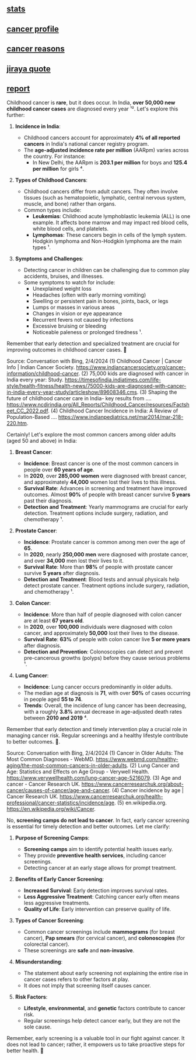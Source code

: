 [stats](https://www.ncbi.nlm.nih.gov/pmc/articles/PMC10231735/)
---
[cancer profile](https://cdn.who.int/media/docs/default-source/country-profiles/cancer/ind-2020.pdf?sfvrsn=b14a5ede_2&download=true)
---
[cancer reasons](https://www.msn.com/en-in/news/other/cancer-incidence-among-young-people-what-s-behind-the-increase/ar-BB1kwFoK)
---
[jiraya quote](https://animemotivation.com/wp-content/uploads/2019/08/Jiraiya-quotes-naruto.jpg)
---
[report](https://www.ncdirindia.org/All_Reports/Report_2020/default.aspx)
---
Childhood cancer is **rare**, but it does occur. In India, **over 50,000 new childhood cancer cases** are diagnosed every year ¹². Let's explore this further:

1. **Incidence in India**:
   - Childhood cancers account for approximately **4% of all reported cancers** in India's national cancer registry program.
   - The **age-adjusted incidence rate per million** (AARpm) varies across the country. For instance:
     - In New Delhi, the AARpm is **203.1 per million** for boys and **125.4 per million** for girls ⁴.

2. **Types of Childhood Cancers**:
   - Childhood cancers differ from adult cancers. They often involve tissues (such as hematopoietic, lymphatic, central nervous system, muscle, and bone) rather than organs.
   - Common types include:
     - **Leukemias**: Childhood acute lymphoblastic leukemia (ALL) is one example. It affects bone marrow and may impact red blood cells, white blood cells, and platelets.
     - **Lymphomas**: These cancers begin in cells of the lymph system. Hodgkin lymphoma and Non-Hodgkin lymphoma are the main types ¹.

3. **Symptoms and Challenges**:
   - Detecting cancer in children can be challenging due to common play accidents, bruises, and illnesses.
   - Some symptoms to watch for include:
     - Unexplained weight loss
     - Headaches (often with early morning vomiting)
     - Swelling or persistent pain in bones, joints, back, or legs
     - Lumps or masses in various areas
     - Changes in vision or eye appearance
     - Recurrent fevers not caused by infections
     - Excessive bruising or bleeding
     - Noticeable paleness or prolonged tiredness ¹.

Remember that early detection and specialized treatment are crucial for improving outcomes in childhood cancer cases. 🌟

Source: Conversation with Bing, 2/4/2024
(1) Childhood Cancer | Cancer Info | Indian Cancer Society. https://www.indiancancersociety.org/cancer-information/childhood-cancer.
(2) 75,000 kids are diagnosed with cancer in India every year: Study. https://timesofindia.indiatimes.com/life-style/health-fitness/health-news/75000-kids-are-diagnosed-with-cancer-in-india-every-year-study/articleshow/89608346.cms.
(3) Shaping the future of childhood cancer care in India- key results from .... https://www.ncdirindia.org/All_Reports/Childhood_Cancer/resources/Factsheet_CC_2022.pdf.
(4) Childhood Cancer Incidence in India: A Review of Population-Based .... https://www.indianpediatrics.net/mar2014/mar-218-220.htm.




Certainly! Let's explore the most common cancers among older adults (aged 50 and above) in India:

1. **Breast Cancer**:
   - **Incidence**: Breast cancer is one of the most common cancers in people over **60 years of age**.
   - In **2020**, over **285,000 women** were diagnosed with breast cancer, and approximately **44,000** women lost their lives to this illness.
   - **Survival Rate**: Advances in screening and treatment have improved outcomes. Almost **90%** of people with breast cancer survive **5 years** past their diagnosis.
   - **Detection and Treatment**: Yearly mammograms are crucial for early detection. Treatment options include surgery, radiation, and chemotherapy ¹.

2. **Prostate Cancer**:
   - **Incidence**: Prostate cancer is common among men over the age of **65**.
   - In **2020**, nearly **250,000 men** were diagnosed with prostate cancer, and over **34,000** men lost their lives to it.
   - **Survival Rate**: More than **98%** of people with prostate cancer survive **5 years** after diagnosis.
   - **Detection and Treatment**: Blood tests and annual physicals help detect prostate cancer. Treatment options include surgery, radiation, and chemotherapy ¹.

3. **Colon Cancer**:
   - **Incidence**: More than half of people diagnosed with colon cancer are at least **67 years old**.
   - In **2020**, over **100,000** individuals were diagnosed with colon cancer, and approximately **50,000** lost their lives to the disease.
   - **Survival Rate**: **63%** of people with colon cancer live **5 or more years** after diagnosis.
   - **Detection and Prevention**: Colonoscopies can detect and prevent pre-cancerous growths (polyps) before they cause serious problems ¹.

4. **Lung Cancer**:
   - **Incidence**: Lung cancer occurs predominantly in older adults.
   - The median age at diagnosis is **71**, with over **50%** of cases occurring in people aged **55 to 74**.
   - **Trends**: Overall, the incidence of lung cancer has been decreasing, with a roughly **3.8%** annual decrease in age-adjusted death rates between **2010 and 2019** ⁴.

Remember that early detection and timely intervention play a crucial role in managing cancer risk. Regular screenings and a healthy lifestyle contribute to better outcomes. 🌟.

Source: Conversation with Bing, 2/4/2024
(1) Cancer in Older Adults: The Most Common Diagnoses - WebMD. https://www.webmd.com/healthy-aging/the-most-common-cancers-in-older-adults.
(2) Lung Cancer and Age: Statistics and Effects on Age Group - Verywell Health. https://www.verywellhealth.com/lung-cancer-age-5216079.
(3) Age and cancer - Cancer Research UK. https://www.cancerresearchuk.org/about-cancer/causes-of-cancer/age-and-cancer.
(4) Cancer incidence by age | Cancer Research UK. https://www.cancerresearchuk.org/health-professional/cancer-statistics/incidence/age.
(5) en.wikipedia.org. https://en.wikipedia.org/wiki/Cancer.




No, **screening camps do not lead to cancer**. In fact, early cancer screening is essential for timely detection and better outcomes. Let me clarify:

1. **Purpose of Screening Camps**:
   - **Screening camps** aim to identify potential health issues early.
   - They provide **preventive health services**, including cancer screenings.
   - Detecting cancer at an early stage allows for prompt treatment.

2. **Benefits of Early Cancer Screening**:
   - **Increased Survival**: Early detection improves survival rates.
   - **Less Aggressive Treatment**: Catching cancer early often means less aggressive treatments.
   - **Quality of Life**: Early intervention can preserve quality of life.

3. **Types of Cancer Screening**:
   - Common cancer screenings include **mammograms** (for breast cancer), **Pap smears** (for cervical cancer), and **colonoscopies** (for colorectal cancer).
   - These screenings are **safe** and **non-invasive**.

4. **Misunderstanding**:
   - The statement about early screening not explaining the entire rise in cancer cases refers to other factors at play.
   - It does not imply that screening itself causes cancer.

5. **Risk Factors**:
   - **Lifestyle**, **environmental**, and **genetic** factors contribute to cancer risk.
   - Regular screenings help detect cancer early, but they are not the sole cause.

Remember, early screening is a valuable tool in our fight against cancer. It does not lead to cancer; rather, it empowers us to take proactive steps for better health. 🌟
